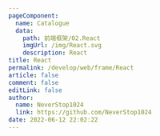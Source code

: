 ```yaml
---
pageComponent: 
  name: Catalogue
  data: 
    path: 前端框架/02.React
    imgUrl: /img/React.svg
    description: React
title: React
permalink: /develop/web/frame/React
article: false
comment: false
editLink: false
author: 
  name: NeverStop1024
  link: https://github.com/NeverStop1024
date: 2022-06-12 22:02:22
---
```

